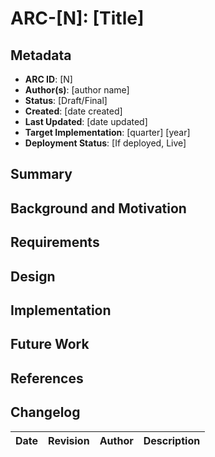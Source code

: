 # ARC-[N]: [Title]

## Metadata

- **ARC ID**: [N]
- **Author(s)**: [author name]
- **Status**: [Draft/Final]
- **Created**: [date created]
- **Last Updated**: [date updated]
- **Target Implementation**: [quarter] [year]
- **Deployment Status**: [If deployed, Live]

## Summary

## Background and Motivation

## Requirements

## Design

## Implementation

## Future Work

## References

## Changelog

| Date | Revision | Author | Description |
|------|-----------|---------|-------------|
